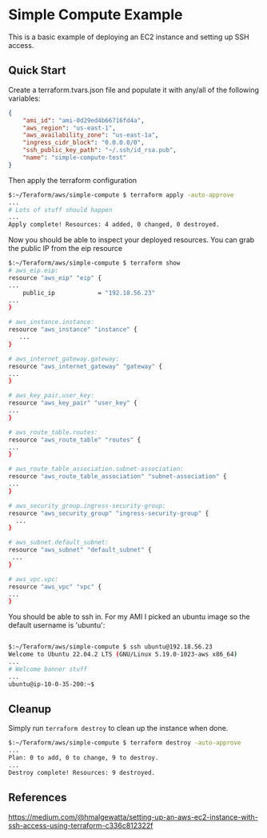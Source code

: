 # Simple Compute Example

This is a basic example of deploying an EC2 instance and setting up SSH access.

## Quick Start

Create a terraform.tvars.json file and populate it with any/all of the following variables:

```json
{
    "ami_id": "ami-0d29ed4b66716fd4a",
    "aws_region": "us-east-1",
    "aws_availability_zone": "us-east-1a",
    "ingress_cidr_block": "0.0.0.0/0",
    "ssh_public_key_path": "~/.ssh/id_rsa.pub",
    "name": "simple-compute-test"
}
```

Then apply the terraform configuration

```bash
$:~/Teraform/aws/simple-compute $ terraform apply -auto-approve
...
# Lots of stuff should happen
...
Apply complete! Resources: 4 added, 0 changed, 0 destroyed.
```

Now you should be able to inspect your deployed resources. You can grab the
public IP from the eip resource

```bash
$:~/Teraform/aws/simple-compute $ terraform show
# aws_eip.eip:
resource "aws_eip" "eip" {
...
    public_ip            = "192.18.56.23"
...
}

# aws_instance.instance:
resource "aws_instance" "instance" {
   ...
}

# aws_internet_gateway.gateway:
resource "aws_internet_gateway" "gateway" {
...
}

# aws_key_pair.user_key:
resource "aws_key_pair" "user_key" {
...
}

# aws_route_table.routes:
resource "aws_route_table" "routes" {
...
}

# aws_route_table_association.subnet-association:
resource "aws_route_table_association" "subnet-association" {
...
}

# aws_security_group.ingress-security-group:
resource "aws_security_group" "ingress-security-group" {
  ...
}

# aws_subnet.default_subnet:
resource "aws_subnet" "default_subnet" {
 ...
}

# aws_vpc.vpc:
resource "aws_vpc" "vpc" {
...
}
```

You should be able to ssh in. For my AMI I picked an ubuntu image so the default
username is 'ubuntu':

```bash

$:~/Teraform/aws/simple-compute $ ssh ubuntu@192.18.56.23
Welcome to Ubuntu 22.04.2 LTS (GNU/Linux 5.19.0-1023-aws x86_64)
...
# Welcome banner stuff
...
ubuntu@ip-10-0-35-200:~$ 
```

## Cleanup

Simply run `terraform destroy` to clean up the instance when done.

```bash
$:~/Teraform/aws/simple-compute $ terraform destroy -auto-approve
...
Plan: 0 to add, 0 to change, 9 to destroy.
...
Destroy complete! Resources: 9 destroyed.
```

## References

https://medium.com/@hmalgewatta/setting-up-an-aws-ec2-instance-with-ssh-access-using-terraform-c336c812322f